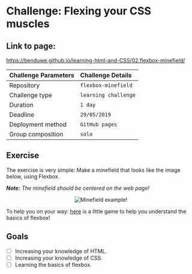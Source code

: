 # Challenge: Flexing your CSS muscles

Link to page:
------------

https://benduwe.github.io/learning-html-and-CSS/02.flexbox-minefield/


|Challenge Parameters  |Challenge Details              |
|:---------------------|:------------------------------|
|Repository            |`flexbox-minefield`            |
|Challenge type        |`learning challenge`           |
|Duration              |`1 day`                        |
|Deadline              |`29/05/2019`                   |
|Deployment method     |`GitHub pages`                 |
|Group composition     |`solo`                         |


## Exercise

The exercise is very simple: Make a minefield that looks like the image below, using Flexbox.

***Note:** The minefield should be centered on the web page!*

<p align="center">
    <img src="./assets/minefield.png" alt="Minefield example!">
</p>

To help you on your way: [here](https://flexboxfroggy.com/) is a little game to help you understand the basics of flexbox!


## Goals

- [ ] Increasing your knowledge of HTML.
- [ ] Increasing your knowledge of CSS.
- [ ] Learning the basics of flexbox.
